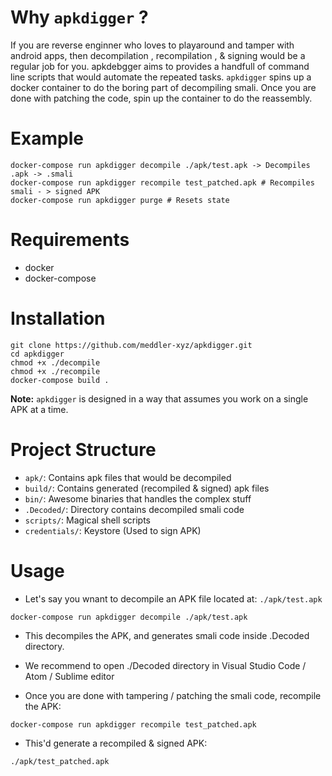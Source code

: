 
# Why `apkdigger` ?
If you are reverse enginner who loves to playaround and tamper with android apps, then decompilation , recompilation , & signing would be a regular job for you. apkdebgger aims to provides a handfull of command line scripts that would automate the repeated tasks. 
`apkdigger` spins up a docker container to do the boring part of decompiling smali. 
Once you are done with patching the code, spin up the container to do the reassembly.



# Example
```
docker-compose run apkdigger decompile ./apk/test.apk -> Decompiles .apk -> .smali
docker-compose run apkdigger recompile test_patched.apk # Recompiles smali - > signed APK
docker-compose run apkdigger purge # Resets state
```


# Requirements
-   docker
-   docker-compose

# Installation
```
git clone https://github.com/meddler-xyz/apkdigger.git
cd apkdigger
chmod +x ./decompile
chmod +x ./recompile
docker-compose build .
```
**Note:**
`apkdigger` is designed in a way that assumes you work on a single APK at a time.


# Project Structure
-   `apk/`: Contains apk files that would be decompiled
-   `build/`: Contains generated (recompiled & signed) apk files
-   `bin/`: Awesome binaries that handles the complex stuff
-   `.Decoded/`: Directory contains decompiled smali code 
-   `scripts/`: Magical shell scripts 
-   `credentials/`: Keystore (Used to sign APK) 


# Usage

-   Let's say you wnant to decompile an APK file located at: `./apk/test.apk`

```docker-compose run apkdigger decompile ./apk/test.apk```

-   This decompiles the APK, and generates smali code inside .Decoded directory.

-   We recommend to open ./Decoded directory in Visual Studio Code / Atom / Sublime editor

-   Once you are done with tampering / patching the smali code, recompile the APK:

```docker-compose run apkdigger recompile test_patched.apk```

-   This'd generate a recompiled & signed APK:

`./apk/test_patched.apk`



